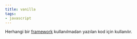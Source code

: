 ```yaml
---
title: vanilla
tags:
- javascript
---
```


Herhangi bir [framework](/framework) kullanılmadan yazılan kod için kullanılır.
